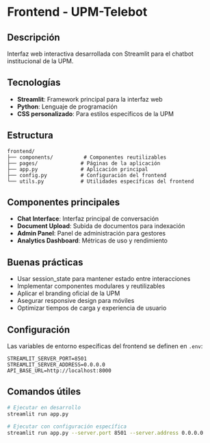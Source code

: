 # Frontend - UPM-Telebot

## Descripción

Interfaz web interactiva desarrollada con Streamlit para el chatbot institucional de la UPM.

## Tecnologías

- **Streamlit**: Framework principal para la interfaz web
- **Python**: Lenguaje de programación
- **CSS personalizado**: Para estilos específicos de la UPM

## Estructura

```
frontend/
├── components/          # Componentes reutilizables
├── pages/              # Páginas de la aplicación
├── app.py              # Aplicación principal
├── config.py           # Configuración del frontend
└── utils.py            # Utilidades específicas del frontend
```

## Componentes principales

- **Chat Interface**: Interfaz principal de conversación
- **Document Upload**: Subida de documentos para indexación
- **Admin Panel**: Panel de administración para gestores
- **Analytics Dashboard**: Métricas de uso y rendimiento

## Buenas prácticas

- Usar session_state para mantener estado entre interacciones
- Implementar componentes modulares y reutilizables
- Aplicar el branding oficial de la UPM
- Asegurar responsive design para móviles
- Optimizar tiempos de carga y experiencia de usuario

## Configuración

Las variables de entorno específicas del frontend se definen en `.env`:

```
STREAMLIT_SERVER_PORT=8501
STREAMLIT_SERVER_ADDRESS=0.0.0.0
API_BASE_URL=http://localhost:8000
```

## Comandos útiles

```bash
# Ejecutar en desarrollo
streamlit run app.py

# Ejecutar con configuración específica
streamlit run app.py --server.port 8501 --server.address 0.0.0.0
```